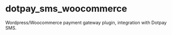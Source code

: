 # dotpay_sms_woocommerce
Wordpress/Woocommerce payment gateway plugin, integration with Dotpay SMS.
